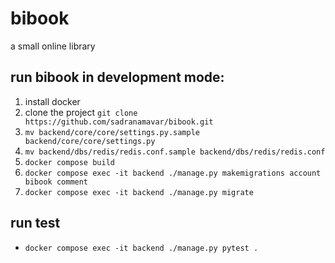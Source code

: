 # bibook

a small online library 

## run bibook in development mode:

1. install docker 
2. clone the project ```git clone https://github.com/sadranamavar/bibook.git```
3. ```mv backend/core/core/settings.py.sample backend/core/core/settings.py```
4. ```mv backend/dbs/redis/redis.conf.sample backend/dbs/redis/redis.conf```
5. ```docker compose build ```
6. ```docker compose exec -it backend ./manage.py makemigrations account bibook comment```
7. ```docker compose exec -it backend ./manage.py migrate```

## run test 
- ```docker compose exec -it backend ./manage.py pytest .```
